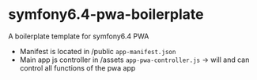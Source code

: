 # symfony6.4-pwa-boilerplate
A boilerplate template for symfony6.4 PWA


- Manifest is located in /public ``app-manifest.json``
- Main app js controller in /assets ``app-pwa-controller.js`` -> will and can control all functions of the pwa app